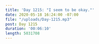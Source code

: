 ```yaml
---
title: 'Day 1215: "I seem to be okay."'
date: 2020-05-18 16:24:00 -07:00
file: "/uploads/Day-1215.mp3"
post: Day 1215
duration: '00:06:10'
length: 5031708
---
```


